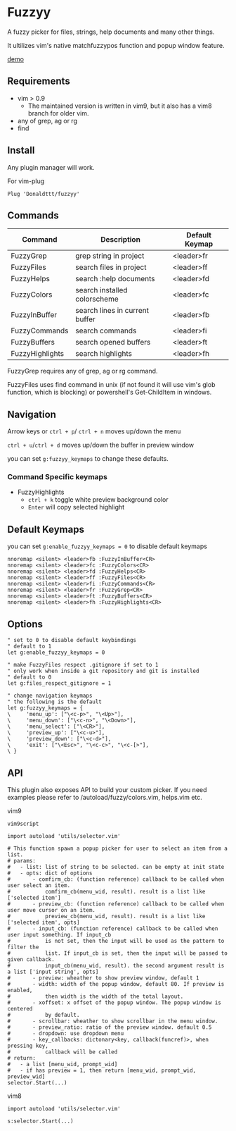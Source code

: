 # Fuzzyy

A fuzzy picker for files, strings, help documents and many other things.

It ultilizes vim's native matchfuzzypos function and popup window feature.

[demo](https://github.com/Donaldttt/resources/blob/main/fuzzyy/demo.gif)

## Requirements

- vim > 0.9
    - The maintained version is written in vim9, but it also has a vim8 branch for older vim.
- any of grep, ag or rg
- find

## Install

Any plugin manager will work.

For vim-plug
```vim
Plug 'Donaldttt/fuzzyy'
```

## Commands

| Command         | Description                    | Default Keymap |
| ---             | ---                            | ---            |
| FuzzyGrep       | grep string in project         | \<leader>fr    |
| FuzzyFiles      | search files in project        | \<leader>ff    |
| FuzzyHelps      | search :help documents         | \<leader>fd    |
| FuzzyColors     | search installed colorscheme   | \<leader>fc    |
| FuzzyInBuffer   | search lines in current buffer | \<leader>fb    |
| FuzzyCommands   | search commands                | \<leader>fi    |
| FuzzyBuffers    | search opened buffers          | \<leader>ft    |
| FuzzyHighlights | search highlights              | \<leader>fh    |

FuzzyGrep requires any of grep, ag or rg command.

FuzzyFiles uses find command in unix (if not found it will use vim's glob function,
 which is blocking) or powershell's Get-ChildItem in windows.

## Navigation

Arrow keys or `ctrl + p`/ `ctrl + n` moves up/down the menu

`ctrl + u`/`ctrl + d` moves up/down the buffer in preview window

you can set `g:fuzzyy_keymaps` to change these defaults.

### Command Specific keymaps
- FuzzyHighlights
    - `ctrl + k` toggle white preview background color
    - `Enter` will copy selected highlight

## Default Keymaps

you can set `g:enable_fuzzyy_keymaps = 0` to disable default keymaps

```vim
nnoremap <silent> <leader>fb :FuzzyInBuffer<CR>
nnoremap <silent> <leader>fc :FuzzyColors<CR>
nnoremap <silent> <leader>fd :FuzzyHelps<CR>
nnoremap <silent> <leader>ff :FuzzyFiles<CR>
nnoremap <silent> <leader>fi :FuzzyCommands<CR>
nnoremap <silent> <leader>fr :FuzzyGrep<CR>
nnoremap <silent> <leader>ft :FuzzyBuffers<CR>
nnoremap <silent> <leader>fh :FuzzyHighlights<CR>
```

## Options

```vim
" set to 0 to disable default keybindings
" default to 1
let g:enable_fuzzyy_keymaps = 0

" make FuzzyFiles respect .gitignore if set to 1
" only work when inside a git repository and git is installed
" default to 0
let g:files_respect_gitignore = 1

" change navigation keymaps
" the following is the default
let g:fuzzyy_keymaps = {
\     'menu_up': ["\<c-p>", "\<Up>"],
\     'menu_down': ["\<c-n>", "\<Down>"],
\     'menu_select': ["\<CR>"],
\     'preview_up': ["\<c-u>"],
\     'preview_down': ["\<c-d>"],
\     'exit': ["\<Esc>", "\<c-c>", "\<c-[>"],
\ }
```

## API

This plugin also exposes API to build your custom picker.
If you need examples please refer to /autoload/fuzzy/colors.vim, helps.vim etc.

vim9
```vim
vim9script

import autoload 'utils/selector.vim'

# This function spawn a popup picker for user to select an item from a list.
# params:
#   - list: list of string to be selected. can be empty at init state
#   - opts: dict of options
#       - comfirm_cb: (function reference) callback to be called when user select an item.
#           comfirm_cb(menu_wid, result). result is a list like ['selected item']
#       - preview_cb: (function reference) callback to be called when user move cursor on an item.
#           preview_cb(menu_wid, result). result is a list like ['selected item', opts]
#       - input_cb: (function reference) callback to be called when user input something. If input_cb
#           is not set, then the input will be used as the pattern to filter the
#           list. If input_cb is set, then the input will be passed to given callback.
#           input_cb(menu_wid, result). the second argument result is a list ['input string', opts]
#       - preview: wheather to show preview window, default 1
#       - width: width of the popup window, default 80. If preview is enabled,
#           then width is the width of the total layout.
#       - xoffset: x offset of the popup window. The popup window is centered
#           by default.
#       - scrollbar: wheather to show scrollbar in the menu window.
#       - preview_ratio: ratio of the preview window. default 0.5
#       - dropdown: use dropdown menu
#       - key_callbacks: dictonary<key, callback(funcref)>, when pressing key,
#           callback will be called
# return:
#   - a list [menu_wid, prompt_wid]
#   - if has preview = 1, then return [menu_wid, prompt_wid, preview_wid]
selector.Start(...)
```

vim8

```vim
import autoload 'utils/selector.vim'

s:selector.Start(...)
```

